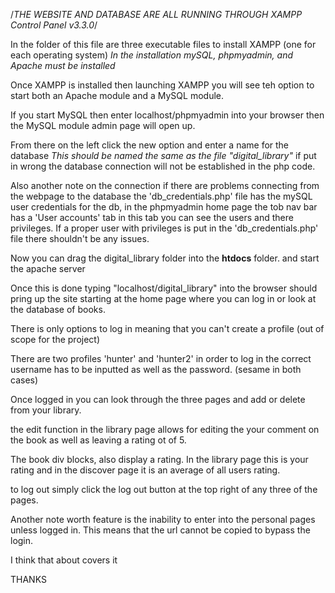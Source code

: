 /*THE WEBSITE AND DATABASE ARE ALL RUNNING THROUGH XAMPP Control Panel v3.3.0*/

In the folder of this file are three executable files to install XAMPP (one for each operating system)
*In the installation mySQL, phpmyadmin, and Apache must be installed*

Once XAMPP is installed then launching XAMPP you will see teh option to start both an Apache module and a MySQL module.

If you start MySQL then enter localhost/phpmyadmin into your browser then the MySQL module admin page will open up.

From there on the left click the new option and enter a name for the database *This should be named the same as the file "digital_library"* if put in wrong the database connection will not be established in the php code.

Also another note on the connection if there are problems connecting from the webpage to the database the 'db_credentials.php' file has the mySQL user credentials for the db, in the phpmyadmin home page the tob nav bar has a 'User accounts' tab in this tab you can see the users and there privileges. If a proper user with privileges is put in the 'db_credentials.php' file there shouldn't be any issues.

Now you can drag the digital_library folder into the <b>htdocs</b> folder. and start the apache server

Once this is done typing "localhost/digital_library" into the browser should pring up the site starting at the home page where you can log in or look at the database of books.

There is only options to log in meaning that you can't create a profile (out of scope for the project)

There are two profiles 'hunter' and 'hunter2' in order to log in the correct username has to be inputted as well as the password. (sesame in both cases)

Once logged in you can look through the three pages and add or delete from your library.

the edit function in the library page allows for editing the your comment on the book as well as leaving a rating ot of 5.

The book div blocks, also display a rating. In the library page this is your rating and in the discover page it is an average of all users rating.

to log out simply click the log out button at the top right of any three of the pages.

Another note worth feature is the inability to enter into the personal pages unless logged in. This means that the url cannot be copied to bypass the login.

I think that about covers it

THANKS